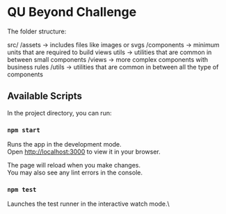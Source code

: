 # QU Beyond Challenge 

The folder structure:

src/
  /assets -> includes files like images or svgs
  /components -> minimum units that are required to build views
    utils -> utilities that are common in between small components
  /views -> more complex components with business rules
  /utils -> utilities that are common in between all the type of components

## Available Scripts

In the project directory, you can run:

### `npm start`

Runs the app in the development mode.\
Open [http://localhost:3000](http://localhost:3000) to view it in your browser.

The page will reload when you make changes.\
You may also see any lint errors in the console.

### `npm test`

Launches the test runner in the interactive watch mode.\
